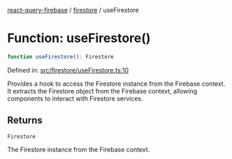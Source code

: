 [react-query-firebase](../../modules.md) / [firestore](../index.md) / useFirestore

# Function: useFirestore()

```ts
function useFirestore(): Firestore
```

Defined in: [src/firestore/useFirestore.ts:10](https://github.com/vpishuk/react-query-firebase/blob/7fbf9b6c8d5aecd24bcbf362edabf19ee5b1c72c/src/firestore/useFirestore.ts#L10)

Provides a hook to access the Firestore instance from the Firebase context.
It extracts the Firestore object from the Firebase context, allowing components to interact with Firestore services.

## Returns

`Firestore`

The Firestore instance from the Firebase context.
